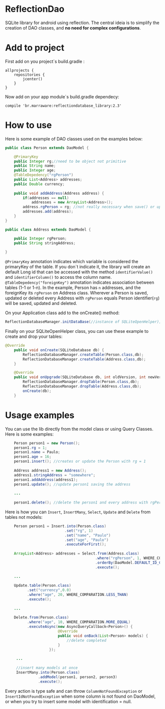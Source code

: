 # ReflectionDao
SQLite library for android using reflection. The central ideia is to simplify the creation of DAO classes, and **no need for complex configurations**.

# Add to project

First add on you project\`s build.gradle :

```
allprojects {
    repositories {
        jcenter()
    }
}
```

Now add on your app module\`s build.gradle dependecy:
```
compile 'br.marraware:reflectiondatabase_library:2.3'
```

# How to use

Here is some example of DAO classes used on the examples below:

```java
public class Person extends DaoModel {

    @PrimaryKey
    public Integer rg;//need to be object not primitive
    public String name;
    public Integer age;
    @TableDepedency("rgPerson")
    public List<Address> addresses;
    public Double currency;
    
    public void addAddress(Address address) {
        if(addresses == null)
            addresses = new ArrayList<Address>();
        address.rgPerson = rg; //not really necessary when save() or update()
        addresses.add(address);
    }
}

public class Address extends DaoModel {

    public Integer rgPerson;
    public String stringAddress;
    
}
```
`@PrimaryKey` annotation indicates which variable is considered the primaryKey of the table. If you don\`t indicate it, the library will create an default Long id that can be accessed with the method `identifierValue()` and `identifierColumn()` to access the column name.
`@TableDepedency("foreignKey")` annotation indicates association between tables (1-1 or 1-n). In the example, Person has `n` addresses, and the foreignKey its `rgPerson` on Address class. Wherever a Person is saved, updated or deleted every Address with `rgPerson` equals Person identifier(`rg`) will be saved, updated and deleted.

On your Application class add to the onCreate() method:
```java
ReflectionDatabaseManager.initDataBase(//instance of SQLiteOpenHelper);
```
Finally on your SQLiteOpenHelper class, you can use these example to create and drop your tables:

```java
@Override
    public void onCreate(SQLiteDatabase db) {
        ReflectionDatabaseManager.createTable(Person.class,db);
        ReflectionDatabaseManager.createTable(Address.class,db);
    }

    @Override
    public void onUpgrade(SQLiteDatabase db, int oldVersion, int newVersion) {
        ReflectionDatabaseManager.dropTable(Person.class,db);
        ReflectionDatabaseManager.dropTable(Address.class,db);
        onCreate(db);
    }
```

# Usage examples

You can use the lib directly from the model class or using Query Classes. Here is some examples:

```java
    Person person1 = new Person();
    person1.rg = 1;
    person1.name = Paulo;
    person1.age = 16;
    person1.insert(); //creates or update the Person with rg = 1
    
    Address address1 = new Address();
    address1.stringAddress = "somewhere";
    person1.addAddress(address1);
    person1.update(); //update person1 saving the address
   
    ...
    
    person1.delete(); //delete the person1 and every address with rgPerson = person1.rg
```
Here is how you can `Insert`, `InsertMany`, `Select`, `Update` and `Delete` from tables not models:

```java
    Person person1 = Insert.into(Person.class)
                           .set("rg", 1)
                           .set("name", "Paulo")
                           .set("age", "Paulo")
                           .executeForFirst();
                    
    ArrayList<Address> addresses = Select.from(Address.class)
                                         .where("rgPerson", 1, WHERE_COMPARATION.EQUAL)
                                         .orderBy(DaoModel.DEFAULT_ID_COLUMN_NAME, ORDER_BY.ASCENDING)
                                         .execute();
                                    
    ...
    
    Update.table(Person.class)
          .set("currency",0.0)
          .where("age", 20, WHERE_COMPARATION.LESS_THAN)
          .execute();
          
    ...
   
    Delete.from(Person.class)
          .where("age", 10, WHERE_COMPARATION.MORE_EQUAL)
          .executeAsync(new AsyncQueryCallback<Person>() {
                        @Override
                        public void onBack(List<Person> models) {
                            //delete completed
                        }
                    });
                    
     ...
     
     //insert many models at once
     InsertMany.into(Person.class)
               .addModel(person1, person2, person3)
               .execute();
```

Every action is type safe and can throw `ColumnNotFoundException` or `InsertIdNotFoundException` when some column is not found on DaoModel, or when you try to insert some model with identification = null.
